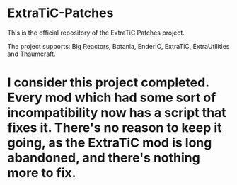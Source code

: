 # ExtraTiC-Patches
This is the official repository of the ExtraTiC Patches project.

The project supports: Big Reactors, Botania, EnderIO, ExtraTiC, ExtraUtilities and Thaumcraft.

# I consider this project completed. Every mod which had some sort of incompatibility now has a script that fixes it. There's no reason to keep it going, as the ExtraTiC mod is long abandoned, and there's nothing more to fix.
